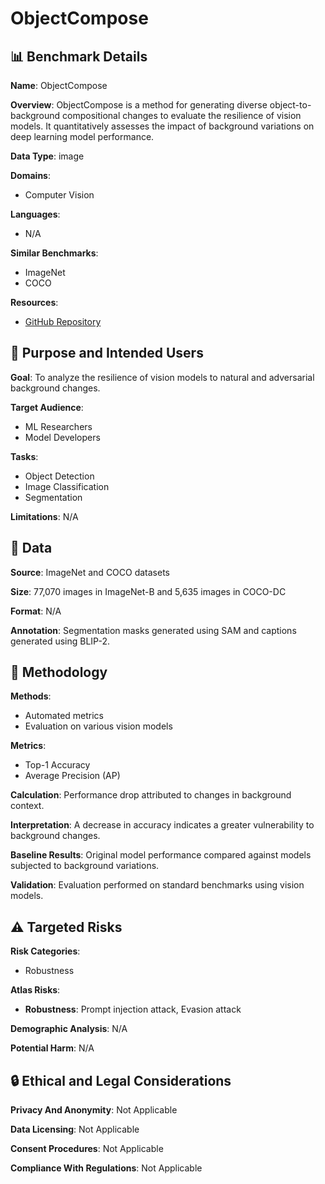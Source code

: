 # ObjectCompose

## 📊 Benchmark Details

**Name**: ObjectCompose

**Overview**: ObjectCompose is a method for generating diverse object-to-background compositional changes to evaluate the resilience of vision models. It quantitatively assesses the impact of background variations on deep learning model performance.

**Data Type**: image

**Domains**:
- Computer Vision

**Languages**:
- N/A

**Similar Benchmarks**:
- ImageNet
- COCO

**Resources**:
- [GitHub Repository](https://github.com/Muhammad-Huzaifaa/ObjectCompose)

## 🎯 Purpose and Intended Users

**Goal**: To analyze the resilience of vision models to natural and adversarial background changes.

**Target Audience**:
- ML Researchers
- Model Developers

**Tasks**:
- Object Detection
- Image Classification
- Segmentation

**Limitations**: N/A

## 💾 Data

**Source**: ImageNet and COCO datasets

**Size**: 77,070 images in ImageNet-B and 5,635 images in COCO-DC

**Format**: N/A

**Annotation**: Segmentation masks generated using SAM and captions generated using BLIP-2.

## 🔬 Methodology

**Methods**:
- Automated metrics
- Evaluation on various vision models

**Metrics**:
- Top-1 Accuracy
- Average Precision (AP)

**Calculation**: Performance drop attributed to changes in background context.

**Interpretation**: A decrease in accuracy indicates a greater vulnerability to background changes.

**Baseline Results**: Original model performance compared against models subjected to background variations.

**Validation**: Evaluation performed on standard benchmarks using vision models.

## ⚠️ Targeted Risks

**Risk Categories**:
- Robustness

**Atlas Risks**:
- **Robustness**: Prompt injection attack, Evasion attack

**Demographic Analysis**: N/A

**Potential Harm**: N/A

## 🔒 Ethical and Legal Considerations

**Privacy And Anonymity**: Not Applicable

**Data Licensing**: Not Applicable

**Consent Procedures**: Not Applicable

**Compliance With Regulations**: Not Applicable
